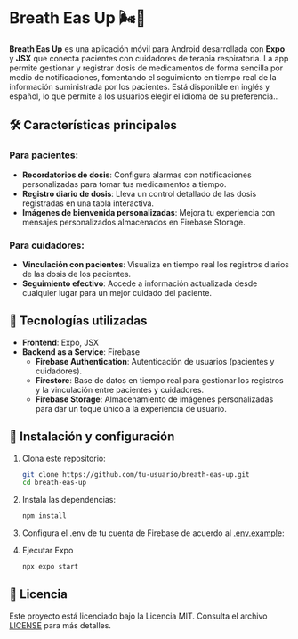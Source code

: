 # Breath Eas Up 🌬️📱  

**Breath Eas Up** es una aplicación móvil para Android desarrollada con **Expo** y **JSX**  que conecta pacientes con cuidadores de terapia respiratoria. La app permite gestionar y registrar dosis de medicamentos de forma sencilla por medio de notificaciones, fomentando el seguimiento en tiempo real de la información suministrada por los pacientes. Está disponible en inglés y español, lo que permite a los usuarios elegir el idioma de su preferencia..  

## 🛠️ Características principales  

### Para pacientes:  
- **Recordatorios de dosis**: Configura alarmas con notificaciones personalizadas para tomar tus medicamentos a tiempo.  
- **Registro diario de dosis**: Lleva un control detallado de las dosis registradas en una tabla interactiva.  
- **Imágenes de bienvenida personalizadas**: Mejora tu experiencia con mensajes personalizados almacenados en Firebase Storage.  

### Para cuidadores:  
- **Vinculación con pacientes**: Visualiza en tiempo real los registros diarios de las dosis de los pacientes.  
- **Seguimiento efectivo**: Accede a información actualizada desde cualquier lugar para un mejor cuidado del paciente.  

## 🔧 Tecnologías utilizadas  

- **Frontend**: Expo, JSX  
- **Backend as a Service**: Firebase  
  - **Firebase Authentication**: Autenticación de usuarios (pacientes y cuidadores).  
  - **Firestore**: Base de datos en tiempo real para gestionar los registros y la vinculación entre pacientes y cuidadores.  
  - **Firebase Storage**: Almacenamiento de imágenes personalizadas para dar un toque único a la experiencia de usuario.  

## 🚀 Instalación y configuración  

1. Clona este repositorio:  
   ```bash
   git clone https://github.com/tu-usuario/breath-eas-up.git
   cd breath-eas-up

2. Instala las dependencias:
   ```bash
   npm install

3. Configura el .env de tu cuenta de Firebase de acuerdo al [.env.example](./.env.example):

5. Ejecutar Expo
   ```bash
   npx expo start

## 📄 Licencia  

Este proyecto está licenciado bajo la Licencia MIT. Consulta el archivo [LICENSE](./LICENSE.md) para más detalles.  



   
